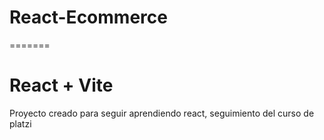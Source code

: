 # React-Ecommerce
=======
# React + Vite

Proyecto creado para seguir aprendiendo react, seguimiento del curso de platzi
